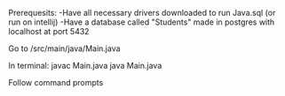 Prerequesits: 
-Have all necessary drivers downloaded to run Java.sql (or run on intellij)
-Have a database called "Students" made in postgres with localhost at port 5432 

Go to /src/main/java/Main.java

In terminal: 
javac Main.java
java Main.java 

Follow command prompts
